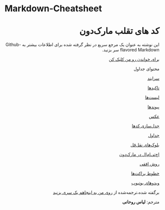 # Markdown-Cheatsheet

<div dir=rtl>

# کد های تقلب مارک‌دون

این نوشته به عنوان یک مرجع سریع در نظر گرفته شده برای اطلاعات بیشتر به Github-flavored Markdown سر بزنید.

[برای خواندن رو من کلیک کن](https://github.com/elias8702/Markdown-Cheatsheet-/blob/master/Markdown.md)


 
محتوای جداول

[سرایند](https://github.com/elias8702/Markdown-Cheatsheet-/blob/master/Markdown.md#a)


[تاکیدها](https://github.com/elias8702/Markdown-Cheatsheet-/blob/master/Markdown.md#b)


[لیست‌ها](https://github.com/elias8702/Markdown-Cheatsheet-/blob/master/Markdown.md#c) 


[پیوندها](https://github.com/elias8702/Markdown-Cheatsheet-/blob/master/Markdown.md#d)


[عکس](https://github.com/elias8702/Markdown-Cheatsheet-/blob/master/Markdown.md#f)


[جدل‌سازی کد‌ها](https://github.com/elias8702/Markdown-Cheatsheet-/blob/master/Markdown.md#g)


[جداول](https://github.com/elias8702/Markdown-Cheatsheet-/blob/master/Markdown.md#h) 


[بلوک‌های نقل‌قل](https://github.com/elias8702/Markdown-Cheatsheet-/blob/master/Markdown.md#i)


[اچ‌تی‌ام‌ال در مارک‌دون](https://github.com/elias8702/Markdown-Cheatsheet-/blob/master/Markdown.md#j)


[روش افقی](https://github.com/elias8702/Markdown-Cheatsheet-/blob/master/Markdown.md#k)


[خطوط براکت‌ها](https://github.com/elias8702/Markdown-Cheatsheet-/blob/master/Markdown.md#l)


[ویدو‌های‌ یوتیوب](https://github.com/elias8702/Markdown-Cheatsheet-/blob/master/Markdown.md#m)




برگفته شده،ترجمه‌شده از [روی من به اینجاهم یک سری بزنید](https://github.com/adam-p/markdown-here/wiki/Markdown-Cheatsheet)

مترجم: **لیاس‌ روحانی**
